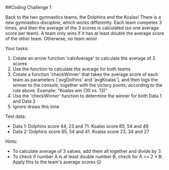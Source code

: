 ##Coding Challenge 1

Back to the two gymnastics teams, the Dolphins and the Koalas! There is a new
gymnastics discipline, which works differently.
Each team competes 3 times, and then the average of the 3 scores is calculated (so
one average score per team).
A team only wins if it has at least double the average score of the other team.
Otherwise, no team wins!

Your tasks:

1. Create an arrow function 'calcAverage' to calculate the average of 3 scores
2. Use the function to calculate the average for both teams
3. Create a function 'checkWinner' that takes the average score of each team
   as parameters ('avgDolhins' and 'avgKoalas'), and then logs the winner
   to the console, together with the victory points, according to the rule above.
   Example: "Koalas win (30 vs. 13)"
4. Use the 'checkWinner' function to determine the winner for both Data 1 and
   Data 2
5. Ignore draws this time

Test data:

- Data 1: Dolphins score 44, 23 and 71. Koalas score 65, 54 and 49
- Data 2: Dolphins score 85, 54 and 41. Koalas score 23, 34 and 27

Hints:

- To calculate average of 3 values, add them all together and divide by 3
- To check if number A is at least double number B, check for A >= 2 \* B.
  Apply this to the team's average scores 😉
